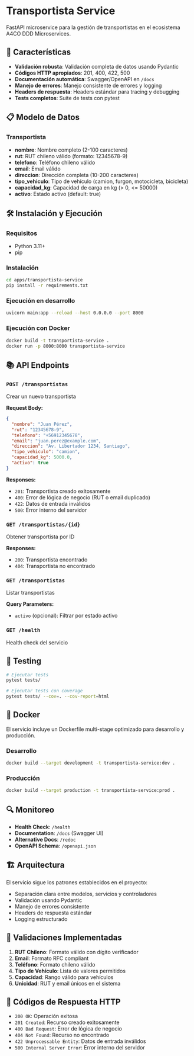 # Transportista Service

FastAPI microservice para la gestión de transportistas en el ecosistema A4CO DDD Microservices.

## 🚀 Características

- **Validación robusta**: Validación completa de datos usando Pydantic
- **Códigos HTTP apropiados**: 201, 400, 422, 500
- **Documentación automática**: Swagger/OpenAPI en `/docs`
- **Manejo de errores**: Manejo consistente de errores y logging
- **Headers de respuesta**: Headers estándar para tracing y debugging
- **Tests completos**: Suite de tests con pytest

## 📋 Modelo de Datos

### Transportista
- **nombre**: Nombre completo (2-100 caracteres)
- **rut**: RUT chileno válido (formato: 12345678-9)
- **telefono**: Teléfono chileno válido
- **email**: Email válido
- **direccion**: Dirección completa (10-200 caracteres)  
- **tipo_vehiculo**: Tipo de vehículo (camion, furgon, motocicleta, bicicleta)
- **capacidad_kg**: Capacidad de carga en kg (> 0, <= 50000)
- **activo**: Estado activo (default: true)

## 🛠️ Instalación y Ejecución

### Requisitos
- Python 3.11+
- pip

### Instalación
```bash
cd apps/transportista-service
pip install -r requirements.txt
```

### Ejecución en desarrollo
```bash
uvicorn main:app --reload --host 0.0.0.0 --port 8000
```

### Ejecución con Docker
```bash
docker build -t transportista-service .
docker run -p 8000:8000 transportista-service
```

## 📚 API Endpoints

### `POST /transportistas`
Crear un nuevo transportista

**Request Body:**
```json
{
  "nombre": "Juan Pérez",
  "rut": "12345678-9",
  "telefono": "+56912345678",
  "email": "juan.perez@example.com",
  "direccion": "Av. Libertador 1234, Santiago",
  "tipo_vehiculo": "camion",
  "capacidad_kg": 5000.0,
  "activo": true
}
```

**Responses:**
- `201`: Transportista creado exitosamente
- `400`: Error de lógica de negocio (RUT o email duplicado)
- `422`: Datos de entrada inválidos
- `500`: Error interno del servidor

### `GET /transportistas/{id}`
Obtener transportista por ID

**Responses:**
- `200`: Transportista encontrado
- `404`: Transportista no encontrado

### `GET /transportistas`
Listar transportistas

**Query Parameters:**
- `activo` (opcional): Filtrar por estado activo

### `GET /health`
Health check del servicio

## 🧪 Testing

```bash
# Ejecutar tests
pytest tests/

# Ejecutar tests con coverage
pytest tests/ --cov=. --cov-report=html
```

## 🐳 Docker

El servicio incluye un Dockerfile multi-stage optimizado para desarrollo y producción.

### Desarrollo
```bash
docker build --target development -t transportista-service:dev .
```

### Producción
```bash
docker build --target production -t transportista-service:prod .
```

## 🔍 Monitoreo

- **Health Check**: `/health`
- **Documentation**: `/docs` (Swagger UI)
- **Alternative Docs**: `/redoc`
- **OpenAPI Schema**: `/openapi.json`

## 🏗️ Arquitectura

El servicio sigue los patrones establecidos en el proyecto:
- Separación clara entre modelos, servicios y controladores
- Validación usando Pydantic
- Manejo de errores consistente
- Headers de respuesta estándar
- Logging estructurado

## 🔐 Validaciones Implementadas

1. **RUT Chileno**: Formato válido con dígito verificador
2. **Email**: Formato RFC compliant
3. **Teléfono**: Formato chileno válido
4. **Tipo de Vehículo**: Lista de valores permitidos
5. **Capacidad**: Rango válido para vehículos
6. **Unicidad**: RUT y email únicos en el sistema

## 🚦 Códigos de Respuesta HTTP

- `200 OK`: Operación exitosa
- `201 Created`: Recurso creado exitosamente
- `400 Bad Request`: Error de lógica de negocio
- `404 Not Found`: Recurso no encontrado
- `422 Unprocessable Entity`: Datos de entrada inválidos
- `500 Internal Server Error`: Error interno del servidor